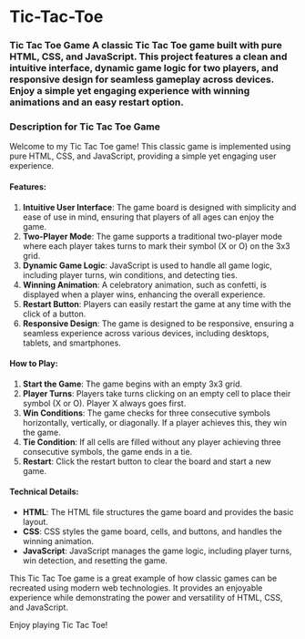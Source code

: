 # Tic-Tac-Toe
### Tic Tac Toe Game  A classic Tic Tac Toe game built with pure HTML, CSS, and JavaScript. This project features a clean and intuitive interface, dynamic game logic for two players, and responsive design for seamless gameplay across devices. Enjoy a simple yet engaging experience with winning animations and an easy restart option. 

### Description for Tic Tac Toe Game

Welcome to my Tic Tac Toe game! This classic game is implemented using pure HTML, CSS, and JavaScript, providing a simple yet engaging user experience.

#### Features:
1. **Intuitive User Interface**: The game board is designed with simplicity and ease of use in mind, ensuring that players of all ages can enjoy the game.
2. **Two-Player Mode**: The game supports a traditional two-player mode where each player takes turns to mark their symbol (X or O) on the 3x3 grid.
3. **Dynamic Game Logic**: JavaScript is used to handle all game logic, including player turns, win conditions, and detecting ties.
4. **Winning Animation**: A celebratory animation, such as confetti, is displayed when a player wins, enhancing the overall experience.
5. **Restart Button**: Players can easily restart the game at any time with the click of a button.
6. **Responsive Design**: The game is designed to be responsive, ensuring a seamless experience across various devices, including desktops, tablets, and smartphones.

#### How to Play:
1. **Start the Game**: The game begins with an empty 3x3 grid.
2. **Player Turns**: Players take turns clicking on an empty cell to place their symbol (X or O). Player X always goes first.
3. **Win Conditions**: The game checks for three consecutive symbols horizontally, vertically, or diagonally. If a player achieves this, they win the game.
4. **Tie Condition**: If all cells are filled without any player achieving three consecutive symbols, the game ends in a tie.
5. **Restart**: Click the restart button to clear the board and start a new game.

#### Technical Details:
- **HTML**: The HTML file structures the game board and provides the basic layout.
- **CSS**: CSS styles the game board, cells, and buttons, and handles the winning animation.
- **JavaScript**: JavaScript manages the game logic, including player turns, win detection, and resetting the game.

This Tic Tac Toe game is a great example of how classic games can be recreated using modern web technologies. It provides an enjoyable experience while demonstrating the power and versatility of HTML, CSS, and JavaScript.

Enjoy playing Tic Tac Toe!
